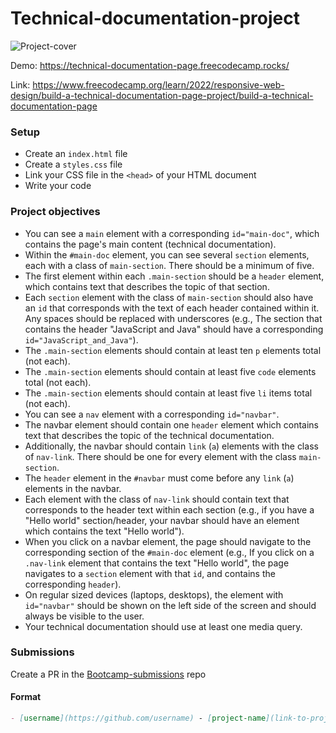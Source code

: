 # Technical-documentation-project

![Project-cover](https://github.com/codeskills-dev/bootcamp-starter/assets/67395687/9023536c-c12f-4f23-8849-6642362fa1dc)

Demo: https://technical-documentation-page.freecodecamp.rocks/

Link: https://www.freecodecamp.org/learn/2022/responsive-web-design/build-a-technical-documentation-page-project/build-a-technical-documentation-page

### Setup

- Create an `index.html` file
- Create a `styles.css` file
- Link your CSS file in the `<head>` of your HTML document
- Write your code

### Project objectives

- You can see a `main` element with a corresponding `id="main-doc"`, which contains the page's main content (technical documentation).
- Within the `#main-doc` element, you can see several `section` elements, each with a class of `main-section`. There should be a minimum of five.
- The first element within each `.main-section` should be a `header` element, which contains text that describes the topic of that section.
- Each `section` element with the class of `main-section` should also have an `id` that corresponds with the text of each header contained within it. Any spaces should be replaced with underscores (e.g., The section that contains the header "JavaScript and Java" should have a corresponding `id="JavaScript_and_Java"`).
- The `.main-section` elements should contain at least ten `p` elements total (not each).
- The `.main-section` elements should contain at least five `code` elements total (not each).
- The `.main-section` elements should contain at least five `li` items total (not each).
- You can see a `nav` element with a corresponding `id="navbar"`.
- The navbar element should contain one `header` element which contains text that describes the topic of the technical documentation.
- Additionally, the navbar should contain `link` (`a`) elements with the class of `nav-link`. There should be one for every element with the class `main-section`.
- The `header` element in the `#navbar` must come before any `link` (`a`) elements in the navbar.
- Each element with the class of `nav-link` should contain text that corresponds to the header text within each section (e.g., if you have a "Hello world" section/header, your navbar should have an element which contains the text "Hello world").
- When you click on a navbar element, the page should navigate to the corresponding section of the `#main-doc` element (e.g., If you click on a `.nav-link` element that contains the text "Hello world", the page navigates to a `section` element with that `id`, and contains the corresponding `header`).
- On regular sized devices (laptops, desktops), the element with `id="navbar"` should be shown on the left side of the screen and should always be visible to the user.
- Your technical documentation should use at least one media query.

### Submissions

Create a PR in the [Bootcamp-submissions](https://github.com/codeskills-dev/bootcamp-submissions) repo

#### Format

```md
- [username](https://github.com/username) - [project-name](link-to-project-branch)
```
